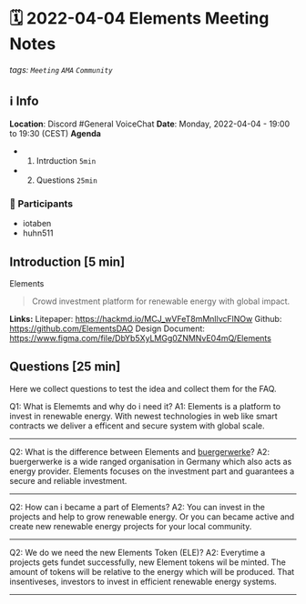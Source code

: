 # 🗓️ 2022-04-04 Elements Meeting Notes
###### tags: `Meeting` `AMA` `Community`


## ℹ️ Info
**Location**: Discord #General VoiceChat
**Date**: Monday, 2022-04-04 - 19:00 to 19:30 (CEST) 
**Agenda**
- 1. Intrduction `5min`
- 2. Questions `25min`


### 👥 Participants
- iotaben
- huhn511

## Introduction [5 min]

Elements
> Crowd investment platform for renewable energy with global impact.

**Links:**
Litepaper: https://hackmd.io/MCJ_wVFeT8mMnllvcFlNOw
Github: https://github.com/ElementsDAO
Design Document: https://www.figma.com/file/DbYb5XyLMGg0ZNMNvE04mQ/Elements

## Questions [25 min]
Here we collect questions to test the idea and collect them for the FAQ.

Q1: What is Elememts and why do i need it?
A1: Elements is a platform to invest in renewable energy. With newest technologies in web like smart contracts we deliver a efficent and secure system with global scale.

---

Q2: What is the difference between Elements and [buergerwerke](https://buergerwerke.de/)?
A2: buergerwerke is a wide ranged organisation in Germany which also acts as energy provider. Elements focuses on the investment part and guarantees a secure and reliable investment.

---

Q2: How can i became a part of Elements?
A2: You can invest in the projects and help to grow renewable energy. Or you can became active and create new renewable energy projects for your local community.

---

Q2: We do we need the new Elements Token (ELE)?
A2: Everytime a projects gets fundet successfully, new Element tokens wil be minted. The amount of tokens will be relative to the energy which will be produced. That insentiveses, investors to invest in efficient renewable energy systems.  

---